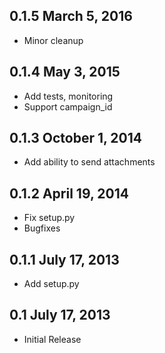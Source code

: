 0.1.5 March 5, 2016
-------------------

 - Minor cleanup

0.1.4 May 3, 2015
-----------------

 - Add tests, monitoring
 - Support campaign_id

0.1.3 October 1, 2014
---------------------

 - Add ability to send attachments

0.1.2 April 19, 2014
--------------------

 - Fix setup.py
 - Bugfixes

0.1.1 July 17, 2013
-------------------

 - Add setup.py

0.1 July 17, 2013
-----------------

 - Initial Release
